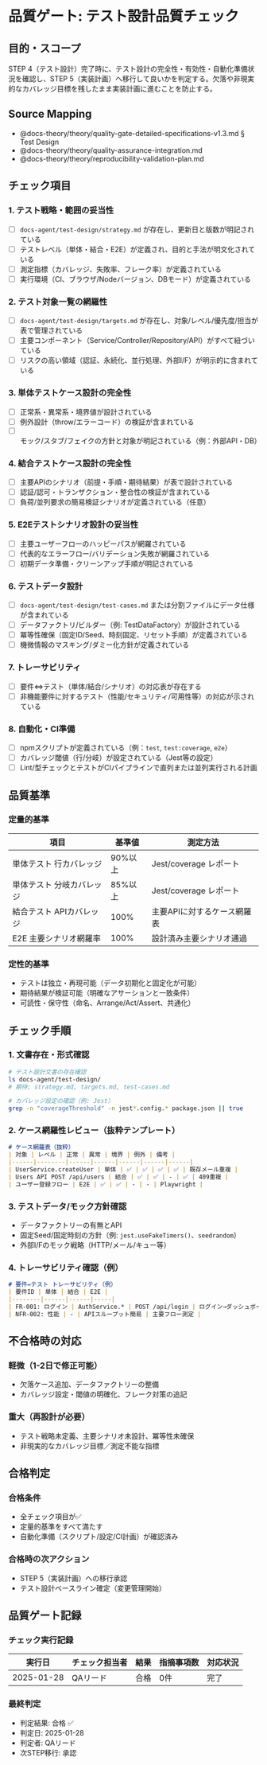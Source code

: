 # 品質ゲート: テスト設計品質チェック

## 目的・スコープ

STEP 4（テスト設計）完了時に、テスト設計の完全性・有効性・自動化準備状況を確認し、STEP 5（実装計画）へ移行して良いかを判定する。欠落や非現実的なカバレッジ目標を残したまま実装計画に進むことを防止する。

## Source Mapping
- @docs-theory/theory/quality-gate-detailed-specifications-v1.3.md § Test Design
- @docs-theory/theory/quality-assurance-integration.md
- @docs-theory/theory/reproducibility-validation-plan.md

## チェック項目

### 1. テスト戦略・範囲の妥当性
- [ ] `docs-agent/test-design/strategy.md` が存在し、更新日と版数が明記されている
- [ ] テストレベル（単体・結合・E2E）が定義され、目的と手法が明文化されている
- [ ] 測定指標（カバレッジ、失敗率、フレーク率）が定義されている
- [ ] 実行環境（CI、ブラウザ/Nodeバージョン、DBモード）が定義されている

### 2. テスト対象一覧の網羅性
- [ ] `docs-agent/test-design/targets.md` が存在し、対象/レベル/優先度/担当が表で管理されている
- [ ] 主要コンポーネント（Service/Controller/Repository/API）がすべて紐づいている
- [ ] リスクの高い領域（認証、永続化、並行処理、外部I/F）が明示的に含まれている

### 3. 単体テストケース設計の完全性
- [ ] 正常系・異常系・境界値が設計されている
- [ ] 例外設計（throw/エラーコード）の検証が含まれている
- [ ] モック/スタブ/フェイクの方針と対象が明記されている（例：外部API・DB）

### 4. 結合テストケース設計の完全性
- [ ] 主要APIのシナリオ（前提・手順・期待結果）が表で設計されている
- [ ] 認証/認可・トランザクション・整合性の検証が含まれている
- [ ] 負荷/並列要求の簡易検証シナリオが定義されている（任意）

### 5. E2Eテストシナリオ設計の妥当性
- [ ] 主要ユーザーフローのハッピーパスが網羅されている
- [ ] 代表的なエラーフロー/バリデーション失敗が網羅されている
- [ ] 初期データ準備・クリーンアップ手順が明記されている

### 6. テストデータ設計
- [ ] `docs-agent/test-design/test-cases.md` または分割ファイルにデータ仕様が含まれている
- [ ] データファクトリ/ビルダー（例: TestDataFactory）が設計されている
- [ ] 冪等性確保（固定ID/Seed、時刻固定、リセット手順）が定義されている
- [ ] 機微情報のマスキング/ダミー化方針が定義されている

### 7. トレーサビリティ
- [ ] 要件⇔テスト（単体/結合/シナリオ）の対応表が存在する
- [ ] 非機能要件に対するテスト（性能/セキュリティ/可用性等）の対応が示されている

### 8. 自動化・CI準備
- [ ] npmスクリプトが定義されている（例：`test`, `test:coverage`, `e2e`）
- [ ] カバレッジ閾値（行/分岐）が設定されている（Jest等の設定）
- [ ] Lint/型チェックとテストがCIパイプラインで直列または並列実行される計画

## 品質基準

### 定量的基準
| 項目 | 基準値 | 測定方法 |
|------|--------|----------|
| 単体テスト 行カバレッジ | 90%以上 | Jest/coverage レポート |
| 単体テスト 分岐カバレッジ | 85%以上 | Jest/coverage レポート |
| 結合テスト APIカバレッジ | 100% | 主要APIに対するケース網羅表 |
| E2E 主要シナリオ網羅率 | 100% | 設計済み主要シナリオ通過 |

### 定性的基準
- テストは独立・再現可能（データ初期化と固定化が可能）
- 期待結果が検証可能（明確なアサーションと一致条件）
- 可読性・保守性（命名、Arrange/Act/Assert、共通化）

## チェック手順

### 1. 文書存在・形式確認
```bash
# テスト設計文書の存在確認
ls docs-agent/test-design/
# 期待: strategy.md, targets.md, test-cases.md

# カバレッジ設定の確認（例: Jest）
grep -n "coverageThreshold" -n jest*.config.* package.json || true
```

### 2. ケース網羅性レビュー（抜粋テンプレート）
```markdown
# ケース網羅表（抜粋）
| 対象 | レベル | 正常 | 異常 | 境界 | 例外 | 備考 |
|------|--------|------|------|------|------|------|
| UserService.createUser | 単体 | ✅ | ✅ | ✅ | ✅ | 既存メール重複 |
| Users API POST /api/users | 結合 | ✅ | ✅ | - | ✅ | 409重複 |
| ユーザー登録フロー | E2E | ✅ | ✅ | - | - | Playwright |
```

### 3. テストデータ/モック方針確認
- データファクトリーの有無とAPI
- 固定Seed/固定時刻の方針（例: `jest.useFakeTimers()`、`seedrandom`）
- 外部I/Fのモック戦略（HTTP/メール/キュー等）

### 4. トレーサビリティ確認（例）
```markdown
# 要件⇔テスト トレーサビリティ（例）
| 要件ID | 単体 | 結合 | E2E |
|--------|------|------|-----|
| FR-001: ログイン | AuthService.* | POST /api/login | ログイン→ダッシュボード |
| NFR-002: 性能 | - | APIスループット簡易 | 主要フロー測定 |
```

## 不合格時の対応

### 軽微（1-2日で修正可能）
- 欠落ケース追加、データファクトリーの整備
- カバレッジ設定・閾値の明確化、フレーク対策の追記

### 重大（再設計が必要）
- テスト戦略未定義、主要シナリオ未設計、冪等性未確保
- 非現実的なカバレッジ目標／測定不能な指標

## 合格判定

### 合格条件
- 全チェック項目が✅
- 定量的基準をすべて満たす
- 自動化準備（スクリプト/設定/CI計画）が確認済み

### 合格時の次アクション
- STEP 5（実装計画）への移行承認
- テスト設計ベースライン確定（変更管理開始）

## 品質ゲート記録

### チェック実行記録
| 実行日 | チェック担当者 | 結果 | 指摘事項数 | 対応状況 |
|--------|----------------|------|------------|----------|
| 2025-01-28 | QAリード | 合格 | 0件 | 完了 |

### 最終判定
- 判定結果: 合格 ✅
- 判定日: 2025-01-28
- 判定者: QAリード
- 次STEP移行: 承認

